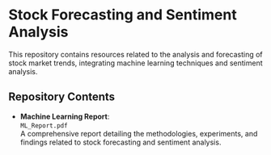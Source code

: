 # Stock Forecasting and Sentiment Analysis

This repository contains resources related to the analysis and forecasting of stock market trends, integrating machine learning techniques and sentiment analysis.

## Repository Contents

- **Machine Learning Report**:  
  `ML_Report.pdf`  
  A comprehensive report detailing the methodologies, experiments, and findings related to stock forecasting and sentiment analysis.
